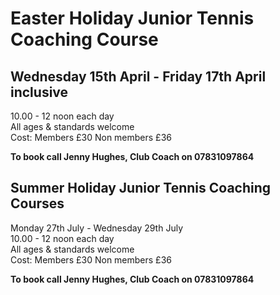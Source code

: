 # Easter Holiday Junior Tennis Coaching Course

## Wednesday 15th April - Friday 17th April inclusive

10.00 - 12 noon each day  
All ages & standards welcome  
Cost: Members £30  Non members £36  

**To book call Jenny Hughes, Club Coach on 07831097864**

## Summer Holiday Junior Tennis Coaching Courses

Monday 27th July - Wednesday 29th July  
10.00 - 12 noon each day  
All ages & standards welcome  
Cost: Members £30  Non members £36  
    
**To book call Jenny Hughes, Club Coach on 07831097864**
